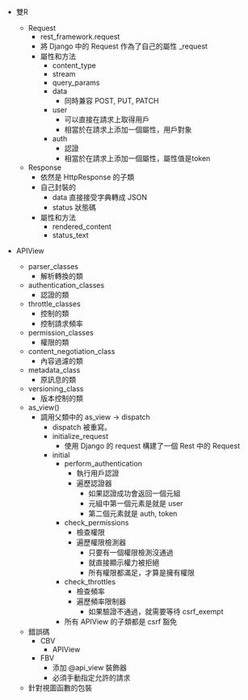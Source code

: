 - 雙R
    - Request
        - rest_framework.request
        - 將 Django 中的 Request 作為了自己的屬性 _request
        - 屬性和方法
            - content_type
            - stream
            - query_params
            - data
                - 同時兼容 POST, PUT, PATCH
            - user
                - 可以直接在請求上取得用戶
                - 相當於在請求上添加一個屬性，用戶對象
            - auth
                - 認證
                - 相當於在請求上添加一個屬性，屬性值是token
    - Response
        - 依然是 HttpResponse 的子類
        - 自己封裝的
            - data 直接接受字典轉成 JSON
            - status 狀態碼
        - 屬性和方法
            - rendered_content
            - status_text

- APIView
    - parser_classes
        - 解析轉換的類
    - authentication_classes
        - 認證的類
    - throttle_classes
        - 控制的類
        - 控制請求頻率
    - permission_classes
        - 權限的類
    - content_negotiation_class
        - 內容過濾的類
    - metadata_class
        - 原訊息的類
    - versioning_class
        - 版本控制的類
    - as_view()
        - 調用父類中的 as_view -> dispatch
            - dispatch 被重寫。
            - initialize_request
                - 使用 Django 的 request 構建了一個 Rest 中的 Request
            - initial     
                - perform_authentication
                    - 執行用戶認證
                    - 遍歷認證器
                        - 如果認證成功會返回一個元組
                        - 元組中第一個元素是就是 user
                        - 第二個元素就是 auth, token
                - check_permissions
                    - 檢查權限
                    - 遍歷權限檢測器
                        - 只要有一個權限檢測沒通過
                        - 就直接顯示權力被拒絕
                        - 所有權限都滿足，才算是擁有權限
                - check_throttles
                    - 檢查頻率
                    - 遍歷頻率限制器
                        - 如果驗證不通過，就需要等待 
            csrf_exempt
                - 所有 APIView 的子類都是  csrf 豁免
    - 錯誤碼
        - CBV
            - APIView
        - FBV
            - 添加 @api_view 裝飾器
            - 必須手動指定允許的請求
    - 針對視圖函數的包裝